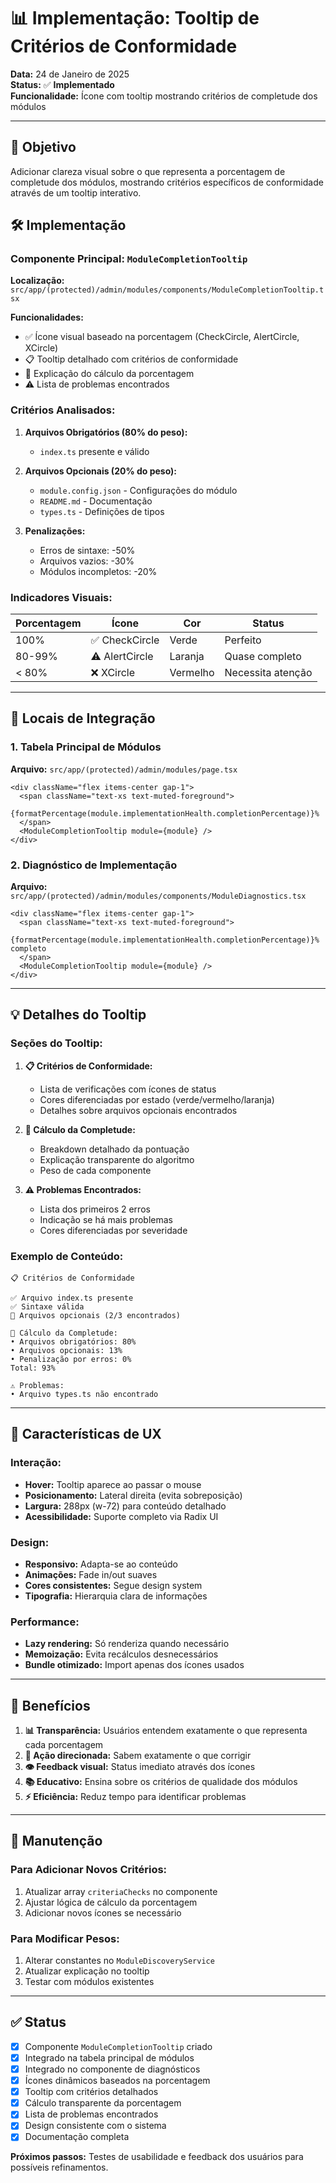 # 📊 Implementação: Tooltip de Critérios de Conformidade

**Data:** 24 de Janeiro de 2025  
**Status:** ✅ **Implementado**  
**Funcionalidade:** Ícone com tooltip mostrando critérios de completude dos módulos

---

## 🎯 Objetivo

Adicionar clareza visual sobre o que representa a porcentagem de completude dos módulos, mostrando critérios específicos de conformidade através de um tooltip interativo.

## 🛠️ Implementação

### **Componente Principal: `ModuleCompletionTooltip`**

**Localização:** `src/app/(protected)/admin/modules/components/ModuleCompletionTooltip.tsx`

**Funcionalidades:**
- ✅ Ícone visual baseado na porcentagem (CheckCircle, AlertCircle, XCircle)
- 📋 Tooltip detalhado com critérios de conformidade
- 🧮 Explicação do cálculo da porcentagem
- ⚠️ Lista de problemas encontrados

### **Critérios Analisados:**

1. **Arquivos Obrigatórios (80% do peso):**
   - `index.ts` presente e válido

2. **Arquivos Opcionais (20% do peso):**
   - `module.config.json` - Configurações do módulo
   - `README.md` - Documentação
   - `types.ts` - Definições de tipos

3. **Penalizações:**
   - Erros de sintaxe: -50%
   - Arquivos vazios: -30%
   - Módulos incompletos: -20%

### **Indicadores Visuais:**

| Porcentagem | Ícone | Cor | Status |
|-------------|--------|-----|--------|
| 100% | ✅ CheckCircle | Verde | Perfeito |
| 80-99% | ⚠️ AlertCircle | Laranja | Quase completo |
| < 80% | ❌ XCircle | Vermelho | Necessita atenção |

---

## 📍 Locais de Integração

### **1. Tabela Principal de Módulos**
**Arquivo:** `src/app/(protected)/admin/modules/page.tsx`

```tsx
<div className="flex items-center gap-1">
  <span className="text-xs text-muted-foreground">
    {formatPercentage(module.implementationHealth.completionPercentage)}%
  </span>
  <ModuleCompletionTooltip module={module} />
</div>
```

### **2. Diagnóstico de Implementação**
**Arquivo:** `src/app/(protected)/admin/modules/components/ModuleDiagnostics.tsx`

```tsx
<div className="flex items-center gap-1">
  <span className="text-xs text-muted-foreground">
    {formatPercentage(module.implementationHealth.completionPercentage)}% completo
  </span>
  <ModuleCompletionTooltip module={module} />
</div>
```

---

## 💡 Detalhes do Tooltip

### **Seções do Tooltip:**

1. **📋 Critérios de Conformidade:**
   - Lista de verificações com ícones de status
   - Cores diferenciadas por estado (verde/vermelho/laranja)
   - Detalhes sobre arquivos opcionais encontrados

2. **🧮 Cálculo da Completude:**
   - Breakdown detalhado da pontuação
   - Explicação transparente do algoritmo
   - Peso de cada componente

3. **⚠️ Problemas Encontrados:**
   - Lista dos primeiros 2 erros
   - Indicação se há mais problemas
   - Cores diferenciadas por severidade

### **Exemplo de Conteúdo:**

```
📋 Critérios de Conformidade

✅ Arquivo index.ts presente
✅ Sintaxe válida  
📄 Arquivos opcionais (2/3 encontrados)

🧮 Cálculo da Completude:
• Arquivos obrigatórios: 80%
• Arquivos opcionais: 13%
• Penalização por erros: 0%
Total: 93%

⚠️ Problemas:
• Arquivo types.ts não encontrado
```

---

## 🎨 Características de UX

### **Interação:**
- **Hover:** Tooltip aparece ao passar o mouse
- **Posicionamento:** Lateral direita (evita sobreposição)
- **Largura:** 288px (w-72) para conteúdo detalhado
- **Acessibilidade:** Suporte completo via Radix UI

### **Design:**
- **Responsivo:** Adapta-se ao conteúdo
- **Animações:** Fade in/out suaves
- **Cores consistentes:** Segue design system
- **Tipografia:** Hierarquia clara de informações

### **Performance:**
- **Lazy rendering:** Só renderiza quando necessário
- **Memoização:** Evita recálculos desnecessários
- **Bundle otimizado:** Import apenas dos ícones usados

---

## 🚀 Benefícios

1. **📊 Transparência:** Usuários entendem exatamente o que representa cada porcentagem
2. **🎯 Ação direcionada:** Sabem exatamente o que corrigir
3. **👁️ Feedback visual:** Status imediato através dos ícones
4. **📚 Educativo:** Ensina sobre os critérios de qualidade dos módulos
5. **⚡ Eficiência:** Reduz tempo para identificar problemas

---

## 🔄 Manutenção

### **Para Adicionar Novos Critérios:**
1. Atualizar array `criteriaChecks` no componente
2. Ajustar lógica de cálculo da porcentagem
3. Adicionar novos ícones se necessário

### **Para Modificar Pesos:**
1. Alterar constantes no `ModuleDiscoveryService`
2. Atualizar explicação no tooltip
3. Testar com módulos existentes

---

## ✅ Status

- [x] Componente `ModuleCompletionTooltip` criado
- [x] Integrado na tabela principal de módulos
- [x] Integrado no componente de diagnósticos
- [x] Ícones dinâmicos baseados na porcentagem
- [x] Tooltip com critérios detalhados
- [x] Cálculo transparente da porcentagem
- [x] Lista de problemas encontrados
- [x] Design consistente com o sistema
- [x] Documentação completa

**Próximos passos:** Testes de usabilidade e feedback dos usuários para possíveis refinamentos. 